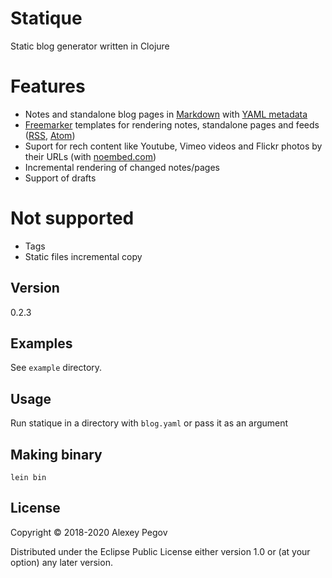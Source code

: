 # Statique

Static blog generator written in Clojure

# Features

- Notes and standalone blog pages in [Markdown][1] with [YAML metadata][2]
- [Freemarker][3] templates for rendering notes, standalone pages and feeds ([RSS][4], [Atom][5])
- Suport for rech content like Youtube, Vimeo videos and Flickr photos by their URLs (with [noembed.com](https://noembed.com))
- Incremental rendering of changed notes/pages
- Support of drafts

# Not supported

- Tags
- Static files incremental copy

## Version

0.2.3

## Examples

See `example` directory.

## Usage

Run statique in a directory with `blog.yaml` or pass it as an argument

## Making binary

    lein bin

## License

Copyright © 2018-2020 Alexey Pegov

Distributed under the Eclipse Public License either version 1.0 or (at
your option) any later version.
 
[1]: https://daringfireball.net/projects/markdown/syntax 
[2]: https://assemble.io/docs/YAML-front-matter.html
[3]: https://freemarker.apache.org/
[4]: https://www.rssboard.org/rss-specification
[5]: https://validator.w3.org/feed/docs/atom.html
